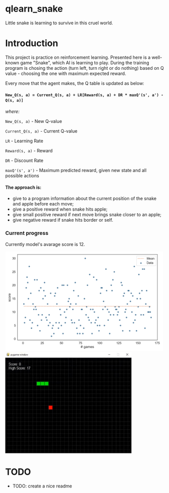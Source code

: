 # qlearn_snake
Little snake is learning to survive in this cruel world.

# Introduction
This project is practice on reinforcement learning. Presented here is a well-known game "Snake", which AI is learning to play. During the training program is chosing the action (turn left, turn right or do nothing) based on Q value - choosing the one with maximum expected reward.

Every move that the agent makes, the Q table is updated as below:

#### `New_Q(s, a) = Current_Q(s, a) + LR[Reward(s, a) + DR * maxQ'(s', a') - Q(s, a)]`

_where:_

`New_Q(s, a)` - New Q-value

`Current_Q(s, a)` - Current Q-value

`LR` - Learning Rate

`Reward(s, a)` - Reward

`DR` - Discount Rate

`maxQ'(s', a')` - Maximum predicted reward, given new state and all possible actions


#### The approach is:
* give to a program information about the current position of the snake and apple before each move;
* give a positive reward when snake hits apple;
* give small positive reward if next move brings snake closer to an apple;
* give negative reward if snake hits border or self.

### Current progress
Currently model's avarage score is 12.

<img src="/img/snake_results.PNG" width=500> <img src="img/snake_trained.gif" width=400>



# TODO
- TODO: create a nice readme

